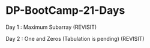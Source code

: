 # DP-BootCamp-21-Days
Day 1 : Maximum Subarray (REVISIT)

Day 2 : One and Zeros (Tabulation is pending) (REVISIT)
